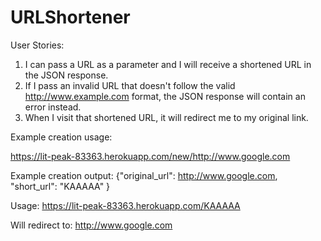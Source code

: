 # URLShortener


User Stories:

1. I can pass a URL as a parameter and I will receive a shortened URL in the JSON response.</li>
2. If I pass an invalid URL that doesn't follow the valid http://www.example.com format, the JSON response will contain an error instead.</li>
3. When I visit that shortened URL, it will redirect me to my original link.</li>


Example creation usage:</h2>

https://lit-peak-83363.herokuapp.com/new/http://www.google.com



Example creation output:
{"original_url": http://www.google.com, "short_url": "KAAAAA" } 

Usage:
https://lit-peak-83363.herokuapp.com/KAAAAA

Will redirect to:
 http://www.google.com